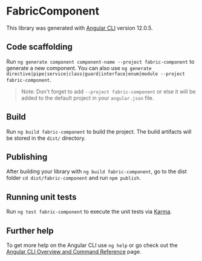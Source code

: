 # FabricComponent

This library was generated with [Angular CLI](https://github.com/angular/angular-cli) version 12.0.5.

## Code scaffolding

Run `ng generate component component-name --project fabric-component` to generate a new component. You can also use `ng generate directive|pipe|service|class|guard|interface|enum|module --project fabric-component`.
> Note: Don't forget to add `--project fabric-component` or else it will be added to the default project in your `angular.json` file. 

## Build

Run `ng build fabric-component` to build the project. The build artifacts will be stored in the `dist/` directory.

## Publishing

After building your library with `ng build fabric-component`, go to the dist folder `cd dist/fabric-component` and run `npm publish`.

## Running unit tests

Run `ng test fabric-component` to execute the unit tests via [Karma](https://karma-runner.github.io).

## Further help

To get more help on the Angular CLI use `ng help` or go check out the [Angular CLI Overview and Command Reference](https://angular.io/cli) page.
